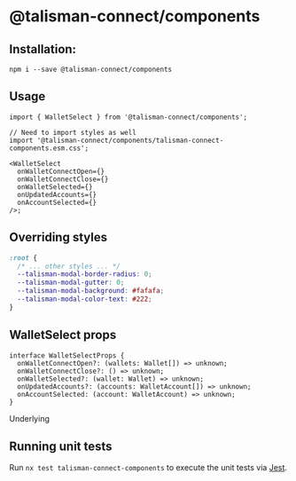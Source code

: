 # @talisman-connect/components

## Installation:

```
npm i --save @talisman-connect/components
```

## Usage

```tsx
import { WalletSelect } from '@talisman-connect/components';

// Need to import styles as well
import '@talisman-connect/components/talisman-connect-components.esm.css';

<WalletSelect
  onWalletConnectOpen={}
  onWalletConnectClose={}
  onWalletSelected={}
  onUpdatedAccounts={}
  onAccountSelected={}
/>;
```

## Overriding styles

```css
:root {
  /* ... other styles ... */
  --talisman-modal-border-radius: 0;
  --talisman-modal-gutter: 0;
  --talisman-modal-background: #fafafa;
  --talisman-modal-color-text: #222;
}
```

## WalletSelect props

```tsx
interface WalletSelectProps {
  onWalletConnectOpen?: (wallets: Wallet[]) => unknown;
  onWalletConnectClose?: () => unknown;
  onWalletSelected?: (wallet: Wallet) => unknown;
  onUpdatedAccounts?: (accounts: WalletAccount[]) => unknown;
  onAccountSelected: (account: WalletAccount) => unknown;
}
```

Underlying

## Running unit tests

Run `nx test talisman-connect-components` to execute the unit tests via [Jest](https://jestjs.io).
